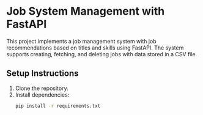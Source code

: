 # Job System Management with FastAPI

This project implements a job management system with job recommendations based on titles and skills using FastAPI. The system supports creating, fetching, and deleting jobs with data stored in a CSV file.

## Setup Instructions

1. Clone the repository.
2. Install dependencies:
   ```bash
   pip install -r requirements.txt



